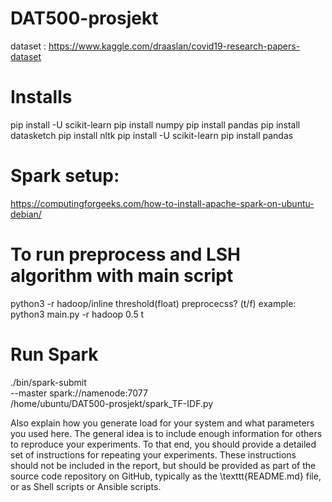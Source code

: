 # DAT500-prosjekt
dataset : https://www.kaggle.com/draaslan/covid19-research-papers-dataset

# Installs
pip install -U scikit-learn
pip install numpy
pip install pandas
pip install datasketch
pip install nltk
pip install -U scikit-learn
pip install pandas

# Spark setup:
https://computingforgeeks.com/how-to-install-apache-spark-on-ubuntu-debian/


# To run preprocess and LSH algorithm with main script
python3 -r hadoop/inline threshold(float) preprocecss? (t/f)
example:
python3 main.py -r hadoop 0.5 t

# Run Spark
./bin/spark-submit \
  --master spark://namenode:7077 \
  /home/ubuntu/DAT500-prosjekt/spark_TF-IDF.py 

Also explain how you generate load for your system and what parameters you used here. The general idea is to include enough information for others to reproduce your experiments. To that end, you should provide a detailed set of instructions for repeating your experiments. These instructions should not be included in the report, but should be provided as part of the source code repository on GitHub, typically as the \texttt{README.md} file, or as Shell scripts or Ansible scripts.